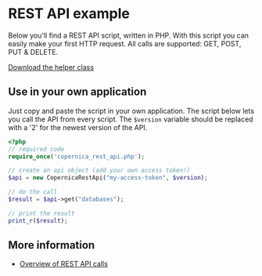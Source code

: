 # REST API example

Below you'll find a REST API script, written in PHP.
With this script you can easily make your first HTTP
request. All calls are supported: GET, POST, PUT & DELETE.

[Download the helper class](../../documentation/downloads/copernica_rest_api.zip "Download the CopernicaRestAPI class")

## Use in your own application

Just copy and paste the script in your own application.
The script below lets you call the API from every script. The `$version`
variable should be replaced with a '2' for the newest version of the API.

```php
<?php
// required code
require_once('copernica_rest_api.php');

// create an api object (add your own access token!)
$api = new CopernicaRestApi("my-access-token", $version);

// do the call
$result = $api->get("databases");

// print the result
print_r($result);
```

## More information

* [Overview of REST API calls](./rest-api)
